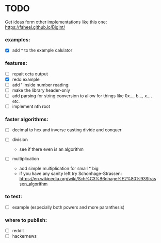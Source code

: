 # TODO

Get ideas form other implementations like this one: https://faheel.github.io/BigInt/

### examples:

- [x] add ^ to the example calulator

### features:

- [ ] repait octa output
- [x] redo example
- [ ] add ' inside number reading
- [ ] make the library header-only
- [ ] add parsing for string conversion to allow for things like 0x..., b..., x..., etc.
- [ ] implement nth root

### faster algorithms:

- [ ] decimal to hex and inverse casting
  divide and conquer
- [ ] division

    - see if there even is an algorithm

- [ ] multiplication

    - add simple multiplication for small * big
    - if you have any sanity left try
      Schonhage-Strassen: https://en.wikipedia.org/wiki/Sch%C3%B6nhage%E2%80%93Strassen_algorithm

### to test:

- [ ] example (especially both powers and more paranthesis)

### where to publish:

- [ ] reddit
- [ ] hackernews